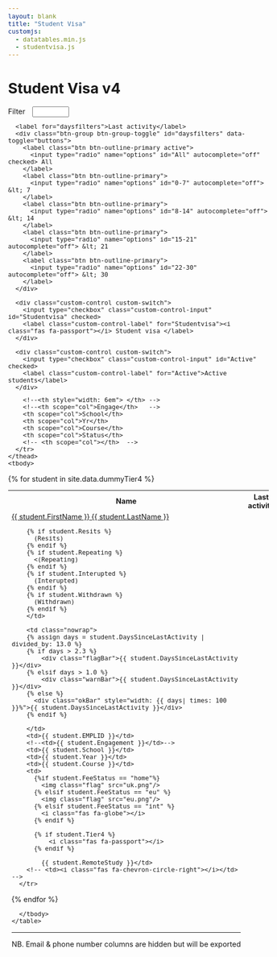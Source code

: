 ```yaml
---
layout: blank
title: "Student Visa"
customjs:
  - datatables.min.js
  - studentvisa.js
---
```


<link rel="stylesheet" type="text/css" href="datatables.min.css">

<style>
body            {font-size: 90%}
h1              {padding-bottom: 15spx}
.nowrap         {white-space: nowrap;}

table i         {font-size: 20px; padding-left: 0.5em}

.flag           {height: 24px; width: 24px; vertical-align: middle;  margin-right: 0.5em}
.fa-globe       {font-size: 24px; color: #1D8348; margin-right: 0.5em; padding-left: 0}
.fa-chevron-circle-right {color: #007bff}
.fa-passport    {color:  #ccc; padding-left: 0}

.flagBar    {background: #d80f2a; width: 100%; color: white; padding: 2px 4px;}
.warnBar    {background: #f8c400; width: 100%; padding: 2px 4px;}
.okBar      {background: rgba(0, 155, 189, 0.4); padding: 2px 4px;}

/* Yellow-eyed penguin & opaque uon blue */
.flagBar    {background: #D04E59; width: 100%; color: white; padding: 2px 4px;}
.warnBar    {background: #FAE093; width: 100%; padding: 2px 4px;}
.okBar      {background: rgba(0, 155, 189, 0.4); padding: 2px 4px;}

div.dataTables_wrapper div.dataTables_filter { text-align: left; }

.dataTables_info      {float: left;}
.dataTables_paginate  {}
.controlsbottom             {margin-top:10px}
.filters {display: none}


.form-inline label            {padding-right: 0.7em}
.form-inline input            {margin-right: 2em}
.form-inline .btn-group       {margin-right: 2em}
.form-inline .custom-switch   {margin-right: 1em}
label i                       {padding-right: 0.25em}
</style>




<div class="container">
  <h1>Student Visa v4</h1>

  <form class="form-inline">
      <label for="Filter">Filter</label>
      <input type="text" class="form-control" id="Filter" size="6">

      <label for="daysfilters">Last activity</label>
      <div class="btn-group btn-group-toggle" id="daysfilters" data-toggle="buttons">
        <label class="btn btn-outline-primary active">
          <input type="radio" name="options" id="All" autocomplete="off" checked> All
        </label>
        <label class="btn btn-outline-primary">
          <input type="radio" name="options" id="0-7" autocomplete="off"> &lt; 7
        </label>
        <label class="btn btn-outline-primary">
          <input type="radio" name="options" id="8-14" autocomplete="off"> &lt; 14
        </label>
        <label class="btn btn-outline-primary">
          <input type="radio" name="options" id="15-21" autocomplete="off"> &lt; 21
        </label>
        <label class="btn btn-outline-primary">
          <input type="radio" name="options" id="22-30" autocomplete="off"> &lt; 30
        </label>
      </div>

      <div class="custom-control custom-switch">
        <input type="checkbox" class="custom-control-input" id="Studentvisa" checked>
        <label class="custom-control-label" for="Studentvisa"><i class="fas fa-passport"></i> Student visa </label>
      </div>

      <div class="custom-control custom-switch">
        <input type="checkbox" class="custom-control-input" id="Active" checked>
        <label class="custom-control-label" for="Active">Active students</label>
      </div>

  </form>






  <table class="table table-hover table-sm" id="DataTable" >
    <thead class="thead-dark">
      <tr>
        <th scope="col">Name</th>
        <th scope="col" >Last activity</th>
        <th scope="col">EMPLID</th>

        <!--<th style="width: 6em"> </th> -->
        <!--<th scope="col">Engage</th>   -->
        <th scope="col">School</th>
        <th scope="col">Yr</th>
        <th scope="col">Course</th>
        <th scope="col">Status</th>
        <!-- <th scope="col"></th>  -->
      </tr>
    </thead>
    <tbody>

{% for student in site.data.dummyTier4 %}
      <tr>
        <td class="nowrap"><a href=''>{{ student.FirstName }} {{ student.LastName }}</a>

        {% if student.Resits %}
          (Resits)
        {% endif %}
        {% if student.Repeating %}
          <(Repeating)
        {% endif %}
        {% if student.Interupted %}
          (Interupted)
        {% endif %}
        {% if student.Withdrawn %}
          (Withdrawn)
        {% endif %}                
        </td>

        <td class="nowrap">
        {% assign days = student.DaysSinceLastActivity | divided_by: 13.0 %}
        {% if days > 2.3 %}
            <div class="flagBar">{{ student.DaysSinceLastActivity }}</div>
        {% elsif days > 1.0 %}
            <div class="warnBar">{{ student.DaysSinceLastActivity }}</div>
        {% else %}
          <div class="okBar" style="width: {{ days| times: 100 }}%">{{ student.DaysSinceLastActivity }}</div>
        {% endif %}

        </td>
        <td>{{ student.EMPLID }}</td>
        <!--<td>{{ student.Engagement }}</td>-->
        <td>{{ student.School }}</td>
        <td>{{ student.Year }}</td>
        <td>{{ student.Course }}</td>
        <td>
          {%if student.FeeStatus == "home"%}
            <img class="flag" src="uk.png"/>
          {% elsif student.FeeStatus == "eu" %}
            <img class="flag" src="eu.png"/>
          {% elsif student.FeeStatus == "int" %}     
            <i class="fas fa-globe"></i>
          {% endif %}

          {% if student.Tier4 %}     
              <i class="fas fa-passport"></i>
          {% endif %}

            {{ student.RemoteStudy }}</td>
        <!-- <td><i class="fas fa-chevron-circle-right"></i></td> -->
      </tr>
{% endfor %}

      </tbody>
    </table>

<hr/>
<p>NB. Email & phone number columns are hidden but will be exported</p>

</div>
